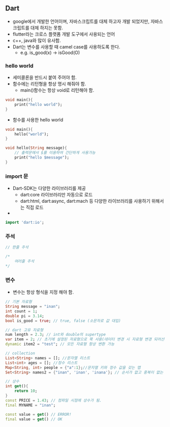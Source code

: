 ## Dart
- google에서 개발한 언어이며, 자바스크립트를 대체 하고자 개발 되었지만, 자바스크립트를 대체 하지는 못함.
- flutter라는 크로스 플랫폼 개발 도구에서 사용되는 언어
- c++, java와 많이 유사함.
- Dart는 변수를 사용할 때 camel case를 사용하도록 한다.
  - e.g. is_good(x) -> isGood(O)

### hello world
- 세미콜론을 반드시 붙여 주어야 함.
- 함수에는 리턴형을 항상 명시 해줘야 함.
  - main()함수는 항상 void로 리턴해야 함.
~~~dart
void main(){
    print("hello world");
}
~~~
- 함수를 사용한 hello world
~~~dart
void main(){
    hello("world");
}

void hello(String message){
    // 출력문에서 $를 이용하여 간단하게 사용가능
    print("hello $message");
}
~~~

### import 문
- Dart-SDK는 다양한 라이브러리를 제공
  - dart:core 라이브러리만 자동으로 로드
  - dart:html, dart:async, dart:mach 등 다양한 라이브러리를 사용하기 위해서는 직접 로드
- 
~~~Dart
import 'dart:io';
~~~

### 주석
~~~Dart
// 한줄 주석

/*
    여러줄 주석
*/
~~~


### 변수
- 변수는 항상 형식을 지정 해야 함. 
~~~Dart
// 기본 자료형
String message = "inan";
int count = 1;
double pi = 3.14;
bool is_good = true; // true, false (소문자로 값 대입)

// dart 고유 자료형
num length = 2.3; // int와 double의 supertype
var item = 2; // 초기에 설정된 자료형으로 쭉 사용(데이터 변경 시 자료형 변경 되어선 안됨.)
dynamic item2 = "test"; // 모든 자료형 항상 변환 가능

// collection
List<String> names = []; //문자열 리스트
List<int> ages = []; //정수 리스트
Map<String, int> people = {"a":1};//문자열 키와 정수 값을 갖는 맵
Set<String> names2 = {"inan", 'inan', 'inana'}; // 순서가 없고 중복이 없는 collection

// 상수
int get(){
    return 10;
}
const PRICE = 1.43; // 컴파일 시점에 상수가 됨.
final MYNAME = "inan";

const value = get() // ERROR! 
final value = get() // OK
~~~